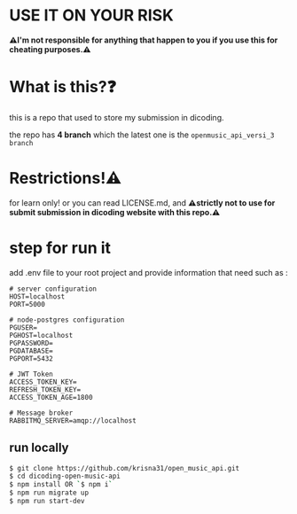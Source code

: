 # USE IT ON YOUR RISK

<b>⚠️I'm not responsible for anything that happen to you if you use this for cheating purposes.⚠️</b>

# What is this?❓

this is a repo that used to store my submission in dicoding.

the repo has <b>4 branch</b> which the latest one is the `openmusic_api_versi_3 branch`

# Restrictions!⚠️

for learn only! or you can read LICENSE.md, and <b>⚠️strictly not to use for submit submission in dicoding website with this repo.⚠️</b>

# step for run it
add .env file to your root project and provide information that need such as :
```
# server configuration
HOST=localhost
PORT=5000

# node-postgres configuration
PGUSER=
PGHOST=localhost
PGPASSWORD=
PGDATABASE=
PGPORT=5432

# JWT Token
ACCESS_TOKEN_KEY=
REFRESH_TOKEN_KEY=
ACCESS_TOKEN_AGE=1800

# Message broker
RABBITMQ_SERVER=amqp://localhost
```

## run locally

```bash
$ git clone https://github.com/krisna31/open_music_api.git
$ cd dicoding-open-music-api
$ npm install OR `$ npm i`
$ npm run migrate up
$ npm run start-dev
```

